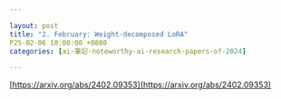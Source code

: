 ```yaml
---

layout: post
title: "2. February: Weight-decomposed LoRA"
P25-02-06 10:00:00 +0800
categories: [ai-筆記-noteworthy-ai-research-papers-of-2024]

---
```


[https://arxiv.org/abs/2402.09353](https://arxiv.org/abs/2402.09353)

